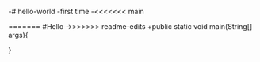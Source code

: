 -# hello-world
-first time
-<<<<<<< main

=======
#Hello
->>>>>>> readme-edits
+public static void main(String[] args){

}
